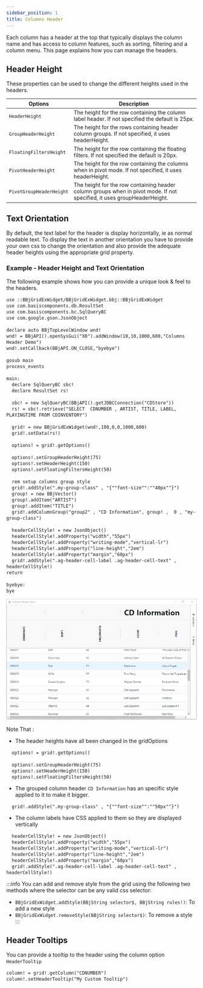 ```yaml
---
sidebar_position: 1
title: Columns Header
---
```


Each column has a header at the top that typically displays the column name and has access to column features, such as sorting, filtering and a column menu. This page explains how you can manage the headers.

## Header Height

These properties can be used to change the different heights used in the headers.

| Options                | Description                                                                                                               |
| ---------------------- | ------------------------------------------------------------------------------------------------------------------------- |
| `HeaderHeight`           | The height for the row containing the column label header\. If not specified the default is 25px\.                        |
| `GroupHeaderHeight`      | The height for the rows containing header column groups\. If not specified, it uses headerHeight\.                        |
| `FloatingFiltersHeight`  | The height for the row containing the floating filters\. If not specified the default is 20px\.                           |
| `PivotHeaderHeight`      | The height for the row containing the columns when in pivot mode\. If not specified, it uses headerHeight\.               |
| `PivotGroupHeaderHeight` | The height for the row containing header column groups when in pivot mode\. If not specified, it uses groupHeaderHeight\. |


## Text Orientation

By default, the text label for the header is display horizontally, ie as normal readable text. To display the text in another orientation you have to provide your own css to change the orientation and also provide the adequate header heights using the appropriate grid property.

### Example - Header Height and Text Orientation

The following example shows how you can provide a unique look & feel to the headers.

```BBj showLineNumbers
use ::BBjGridExWidget/BBjGridExWidget.bbj::BBjGridExWidget
use com.basiscomponents.db.ResultSet
use com.basiscomponents.bc.SqlQueryBC
use com.google.gson.JsonObject

declare auto BBjTopLevelWindow wnd!
wnd! = BBjAPI().openSysGui("X0").addWindow(10,10,1000,600,"Columns Header Demo")
wnd!.setCallback(BBjAPI.ON_CLOSE,"byebye")

gosub main
process_events

main:
  declare SqlQueryBC sbc!
  declare ResultSet rs!

  sbc! = new SqlQueryBC(BBjAPI().getJDBCConnection("CDStore"))
  rs! = sbc!.retrieve("SELECT  CDNUMBER , ARTIST, TITLE, LABEL, PLAYINGTIME FROM CDINVENTORY")

  grid! = new BBjGridExWidget(wnd!,100,0,0,1000,600)
  grid!.setData(rs!)
  
  options! = grid!.getOptions()

  options!.setGroupHeaderHeight(75)
  options!.setHeaderHeight(150)
  options!.setFloatingFiltersHeight(50)
  
  rem setup columns group style
  grid!.addStyle(".my-group-class" , "{""font-size"":""40px""}")
  group! = new BBjVector()
  group!.addItem("ARTIST")
  group!.addItem("TITLE")
  grid!.addColumnGroup("group2" , "CD Information", group! ,  0 , "my-group-class")
  
  headerCellStyle! = new JsonObject()
  headerCellStyle!.addProperty("width","55px")
  headerCellStyle!.addProperty("writing-mode","vertical-lr")
  headerCellStyle!.addProperty("line-height","2em")
  headerCellStyle!.addProperty("margin","60px")
  grid!.addStyle(".ag-header-cell-label .ag-header-cell-text" , headerCellStyle!)
return

byebye:
bye
```

![BBjGridExWidget - Header Height and Text Orientation](./assets/text-orientation.png)

Note That : 

* The header heights have all been changed in the gridOptions

```BBj showLineNumbers
  options! = grid!.getOptions()

  options!.setGroupHeaderHeight(75)
  options!.setHeaderHeight(150)
  options!.setFloatingFiltersHeight(50)
```

* The grouped column header `CD Information` has an specific style applied to it to make it bigger.

```BBj showLineNumbers
  grid!.addStyle(".my-group-class" , "{""font-size"":""50px""}")
```

* The column labels have CSS applied to them so they are displayed vertically

```BBj showLineNumbers
  headerCellStyle! = new JsonObject()
  headerCellStyle!.addProperty("width","55px")
  headerCellStyle!.addProperty("writing-mode","vertical-lr")
  headerCellStyle!.addProperty("line-height","2em")
  headerCellStyle!.addProperty("margin","60px")
  grid!.addStyle(".ag-header-cell-label .ag-header-cell-text" , headerCellStyle!)
```

:::info
You can add and remove style from the grid using the following two methods where the selector can be any valid css selector:

* `BBjGridExWidget.addStyle(BBjString selector$, BBjString rules!)`: To add a new style
* `BBjGridExWidget.removeStyle(BBjString selector$)`: To remove a style
:::

## Header Tooltips

You can provide a tooltip to the header using the column option `HeaderTooltip`

```BBj showLineNumbers
column! = grid!.getColumn("CDNUMBER")
column!.setHeaderTooltip("My Custom Tooltip")
```